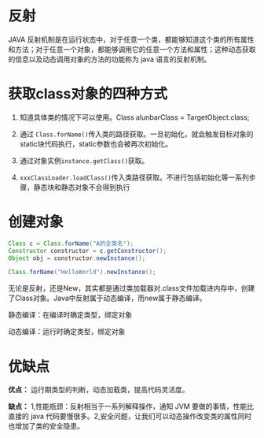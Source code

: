 # 反射

JAVA 反射机制是在运行状态中，对于任意一个类，都能够知道这个类的所有属性和方法；对于任意一个对象，都能够调用它的任意一个方法和属性；这种动态获取的信息以及动态调用对象的方法的功能称为 java 语言的反射机制。

# 获取class对象的四种方式

1. 知道具体类的情况下可以使用。Class alunbarClass = TargetObject.class;

2. 通过 `Class.forName()`传入类的路径获取。一旦初始化，就会触发目标对象的 static块代码执行，static参数也会被再次初始化。
3. 通过对象实例`instance.getClass()`获取。
4. `xxxClassLoader.loadClass()`传入类路径获取。不进行包括初始化等一系列步骤，静态块和静态对象不会得到执行

# 创建对象

```java
Class c = Class.forName("A的全类名");
Constructor constructor = c.getConstructor();
Object obj = constructor.newInstance();

Class.forName("HelloWorld").newInstance();
```

无论是反射，还是New，其实都是通过类加载器对.class文件加载进内存中，创建了Class对象。Java中反射属于动态编译，而new属于静态编译。

静态编译：在编译时确定类型，绑定对象

动态编译：运行时确定类型，绑定对象

# 优缺点

**优点：** 运行期类型的判断，动态加载类，提高代码灵活度。

**缺点：** 1,性能瓶颈：反射相当于一系列解释操作，通知 JVM 要做的事情，性能比直接的 java 代码要慢很多。2,安全问题，让我们可以动态操作改变类的属性同时也增加了类的安全隐患。